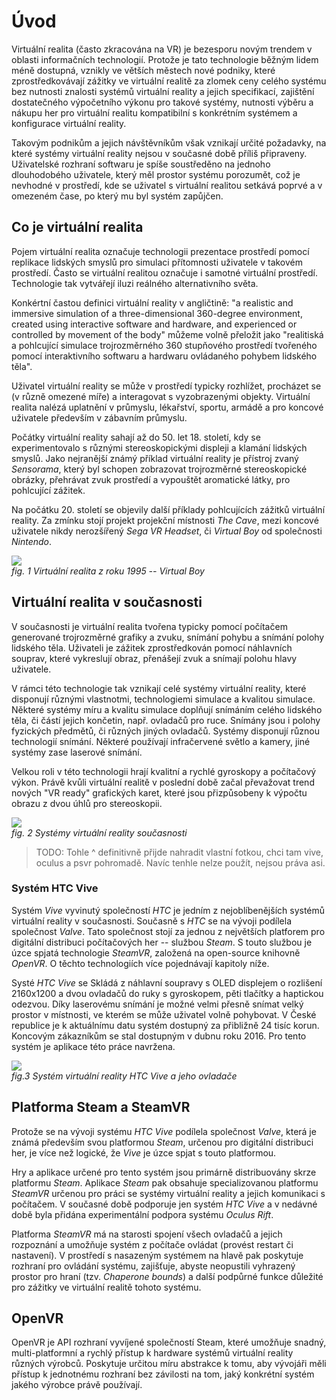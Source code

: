 # Úvod

Virtuální realita (často zkracována na VR) je bezesporu novým trendem v oblasti informačních technologií. Protože je tato technologie běžným lidem méně dostupná, vznikly ve větších městech nové podniky, které zprostředkovávají zážitky ve virtuální realitě za zlomek ceny celého systému bez nutnosti znalosti systémů virtuální reality a jejich specifikací, zajištění dostatečného výpočetního výkonu pro takové systémy, nutnosti výběru a nákupu her pro virtuální realitu kompatibilní s konkrétním systémem a konfigurace virtuální reality.

Takovým podnikům a jejich návštěvníkům však vznikají určité požadavky, na které systémy virtuální reality nejsou v současné době příliš připraveny. Uživatelské rozhraní softwaru je spíše soustředěno na jednoho dlouhodobého uživatele, který měl prostor systému porozumět, což je nevhodné v prostředí, kde se uživatel s virtuální realitou setkává poprvé a v omezeném čase, po který mu byl systém zapůjčen.

## Co je virtuální realita

Pojem virtuální realita označuje technologii prezentace prostředí pomocí replikace lidských smyslů pro simulaci přítomnosti uživatele v takovém prostředí. Často se virtuální realitou označuje i samotné virtuální prostředí. Technologie tak vytvářejí iluzi reálného alternativního světa.

Konkértní častou definici virtuální reality v angličtině: "a realistic and immersive simulation of a three-dimensional 360-degree environment, created using interactive software and hardware, and experienced or controlled by movement of the body" můžeme volně přeložit jako "realitiská a pohlcující simulace trojrozměrného 360 stupňového prostředí tvořeného pomocí interaktivního softwaru a hardwaru ovládaného pohybem lidského těla".

Uživatel virtuální reality se může v prostředí typicky rozhlížet, procházet se (v různě omezené míře) a interagovat s vyzobrazenými objekty. Virtuální realita nalézá uplatnění v průmyslu, lékařství, sportu, armádě a pro koncové uživatele především v zábavním průmyslu.

Počátky virtuální reality sahají až do 50. let 18. století, kdy se experimentovalo s různými stereoskopickými displeji a klamání lidských smyslů. Jako nejranější známý příklad virtuální reality je přístroj zvaný *Sensorama*, který byl schopen zobrazovat trojrozměrné stereoskopické obrázky, přehrávat zvuk prostředí a vypouštět aromatické látky, pro pohlcující zážitek.

Na počátku 20. století se objevily další příklady pohlcujících zážitků virtuální reality. Za zmínku stojí projekt projekční místnosti *The Cave*, mezi koncové uživatele nikdy nerozšířený *Sega VR Headset*, či *Virtual Boy* od společnosti *Nintendo*.

![](https://upload.wikimedia.org/wikipedia/commons/c/ce/Virtual-Boy-wController.jpg)  
*fig. 1 Virtuální realita z roku 1995 -- Virtual Boy*

## Virtuální realita v současnosti

V současnosti je virtuální realita tvořena typicky pomocí počítačem generované trojrozměrné grafiky a zvuku, snímání pohybu a snímání polohy lidského těla. Uživateli je zážitek zprostředkován pomocí náhlavních souprav, které vykreslují obraz, přenášejí zvuk a snímají polohu hlavy uživatele.

V rámci této technologie tak vznikají celé systémy virtuální reality, které disponují různými vlastnotmi, technologiemi simulace a kvalitou simulace. Některé systémy míru a kvalitu simulace doplňují snímáním celého lidského těla, či částí jejich končetin, např. ovladačů pro ruce. Snímány jsou i polohy fyzických předmětů, či různých jiných ovladačů. Systémy disponují různou technologií snímání. Některé používají infračervené světlo a kamery, jiné systémy zase laserové snímání.

Velkou roli v této technologii hrají kvalitní a rychlé gyroskopy a počítačový výkon. Právě kvůli virtuální realitě v poslední době začal převažovat trend nových "VR ready" grafických karet, které jsou přizpůsobeny k výpočtu obrazu z dvou úhlů pro stereoskopii.

![](https://static3.wareable.com/media/imager/14526-b104d0dee746b81605d5ab3bc0b9c2de.jpg)  
*fig. 2 Systémy virtuální reality současnosti*

> TODO: Tohle ^ definitivně přijde nahradit vlastní fotkou, chci tam vive, oculus a psvr pohromadě. Navíc tenhle nelze použít, nejsou práva asi.

### Systém HTC Vive

Systém *Vive* vyvinutý společností *HTC* je jedním z nejoblíbenějších systémů virtuální reality v současnosti. Současně s *HTC* se na vývoji podílela společnost *Valve*. Tato společnost stojí za jednou z největších platforem pro digitální distribuci počítačových her -- službou *Steam*. S touto službou je úzce spjatá technologie *SteamVR*, založená na open-source knihovně *OpenVR*. O těchto technologiích více pojednávají kapitoly níže.

Systé *HTC Vive* se Skládá z náhlavní soupravy s OLED displejem o rozlišení 2160x1200 a dvou ovladačů do ruky s gyroskopem, pěti tlačítky a haptickou odezvou. Díky laserovému snímání je možné velmi přesně snímat velký prostor v místnosti, ve kterém se může uživatel volně pohybovat. V České republice je k aktuálnímu datu systém dostupný za přibližně 24 tisíc korun. Koncovým zákazníkům se stal dostupným v dubnu roku 2016. Pro tento systém je aplikace této práce navržena.

![](https://upload.wikimedia.org/wikipedia/commons/7/7a/Vive_pre.jpeg)  
*fig.3 Systém virtuální reality HTC Vive a jeho ovladače*

## Platforma Steam a SteamVR

Protože se na vývoji systému *HTC Vive* podílela společnost *Valve*, která je známá především svou platformou *Steam*, určenou pro digitální distribuci her, je více než logické, že *Vive* je úzce spjat s touto platformou.

Hry a aplikace určené pro tento systém jsou primárně distribuovány skrze platformu *Steam*. Aplikace *Steam* pak obsahuje specializovanou platformu *SteamVR* určenou pro práci se systémy virtuální reality a jejich komunikaci s počítačem. V současné době podporuje jen systém *HTC Vive* a v nedávné době byla přidána experimentální podpora systému *Oculus Rift*.

Platforma *SteamVR* má na starosti spojení všech ovladačů a jejich rozpoznání a umožňuje systém z počítače ovládat (provést restart či nastavení). V prostředí s nasazeným systémem na hlavě pak poskytuje rozhraní pro ovládání systému, zajišťuje, abyste neopustili vyhrazený prostor pro hraní (tzv. *Chaperone bounds*) a další podpůrné funkce důležité pro zážitky ve virtuální realitě tohoto systému.

## OpenVR

OpenVR je API rozhraní vyvíjené společností Steam, které umožňuje snadný, multi-platformní a rychlý přístup k hardware systémů virtuální reality různých výrobců. Poskytuje určitou míru abstrakce k tomu, aby vývojáři měli přístup k jednotnému rozhraní bez závilosti na tom, jaký konkrétní systém jakého výrobce právě používají.
